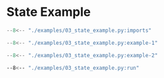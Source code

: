 # State Example

```py linenums="1"
--8<-- "./examples/03_state_example.py:imports"
```

```py linenums="1"
--8<-- "./examples/03_state_example.py:example-1"
```


```py linenums="1"
--8<-- "./examples/03_state_example.py:example-2"
```


```bash
--8<-- "./examples/03_state_example.py:run"
```